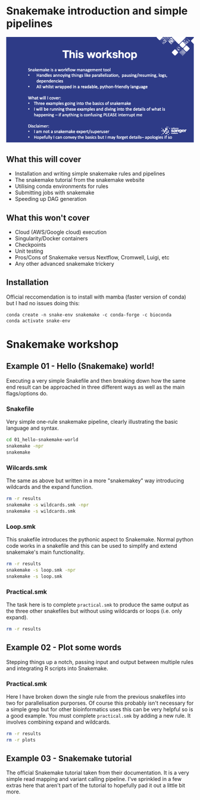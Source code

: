 # Snakemake introduction and simple pipelines

![Workshop intro slide](Images/Workshop-intro.png)

## What this will cover

* Installation and writing simple snakemake rules and pipelines
* The snakemake tutorial from the snakemake website
* Utilising conda environments for rules
* Submitting jobs with snakemake
* Speeding up DAG generation

## What this won't cover

* Cloud (AWS/Google cloud) execution
* Singularity/Docker containers
* Checkpoints
* Unit testing
* Pros/Cons of Snakemake versus Nextflow, Cromwell, Luigi, etc
* Any other advanced snakemake trickery


## Installation

Official reccomendation is to install with mamba (faster version of conda) but I had no issues doing this:
```
conda create -n snake-env snakemake -c conda-forge -c bioconda
conda activate snake-env
```

# Snakemake workshop

## Example 01 - Hello (Snakemake) world!

Executing a very simple Snakefile and then breaking down how the same end result can be approached in three different ways as well as the main flags/options do.

### Snakefile

Very simple one-rule snakemake pipeline, clearly illustrating the basic language and syntax.

```bash
cd 01_hello-snakemake-world
snakemake -npr
snakemake
```

### Wilcards.smk

The same as above but written in a more "snakemakey" way introducing wildcards and the expand function.

```bash
rm -r results
snakemake -s wildcards.smk -npr
snakemake -s wildcards.smk
```

### Loop.smk

This snakefile introduces the pythonic aspect to Snakemake. Normal python code works in a snakefile and this can be used to simplify and extend snakemake's main functionality.

```bash
rm -r results
snakemake -s loop.smk -npr
snakemake -s loop.smk
```

### Practical.smk

The task here is to complete `practical.smk` to produce the same output as the three other snakefiles but without using wildcards or loops (i.e. only expand).

```bash
rm -r results
```

## Example 02 - Plot some words

Stepping things up a notch, passing input and output between multiple rules and integrating R scripts into Snakemake.

### Practical.smk

Here I have broken down the single rule from the previous snakefiles into two for parallelisation purporses. Of course this probably isn't necessary for a simple grep but for other bioinformatics uses this can be very helpful so is a good example.
You must complete `practical.smk` by adding a new rule. It involves combining expand and wildcards.

```bash
rm -r results
rm -r plots
```

## Example 03 - Snakemake tutorial

The official Snakemake tutorial taken from their documentation. It is a very simple read mapping and variant calling pipeline. I've sprinkled in a few extras here that aren't part of the tutorial to hopefully pad it out a little bit more.

